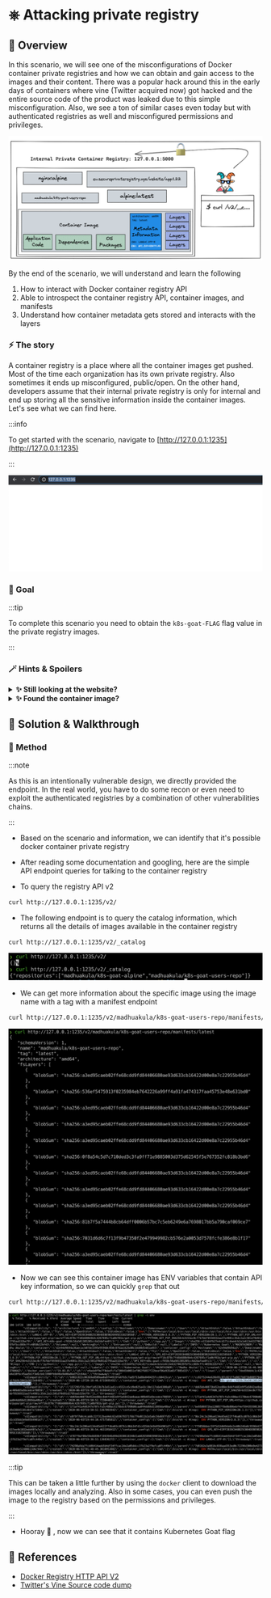 # ⎈ Attacking private registry

## 🙌 Overview

In this scenario, we will see one of the misconfigurations of Docker container private registries and how we can obtain and gain access to the images and their content. There was a popular hack around this in the early days of containers where vine (Twitter acquired now) got hacked and the entire source code of the product was leaked due to this simple misconfiguration. Also, we see a ton of similar cases even today but with authenticated registries as well and misconfigured permissions and privileges.

![](images/scenario-7.png)

By the end of the scenario, we will understand and learn the following

1. How to interact with Docker container registry API
2. Able to introspect the container registry API, container images, and manifests
3. Understand how container metadata gets stored and interacts with the layers

### ⚡️ The story

A container registry is a place where all the container images get pushed. Most of the time each organization has its own private registry. Also sometimes it ends up misconfigured, public/open. On the other hand, developers assume that their internal private registry is only for internal and end up storing all the sensitive information inside the container images. Let's see what we can find here.

:::info

To get started with the scenario, navigate to [http://127.0.0.1:1235](http://127.0.0.1:1235)

:::

![Scenario 7 Welcome](images/sc-7-1.png)

### 🎯 Goal

:::tip

To complete this scenario you need to obtain the `k8s-goat-FLAG` flag value in the private registry images.

:::

### 🪄 Hints & Spoilers

<details>
  <summary><b>✨ Still looking at the website? </b></summary>
  <div>
    <div>Refer to the Docker container registry API documentation, and see how to query the REST API 🙌</div>
  </div>
</details>

<details>
  <summary><b>✨ Found the container image? </b></summary>
  <div>
    <div>Checkout the manifests file for all the metadata, variables, information and who knows may be flag as well 🎉</div>
  </div>
</details>

## 🎉 Solution & Walkthrough

### 🎲 Method

:::note

As this is an intentionally vulnerable design, we directly provided the endpoint. In the real world, you have to do some recon or even need to exploit the authenticated registries by a combination of other vulnerabilities chains.

:::

* Based on the scenario and information, we can identify that it's possible docker container private registry

* After reading some documentation and googling, here are the simple API endpoint queries for talking to the container registry

* To query the registry API v2

```bash
curl http://127.0.0.1:1235/v2/
```

* The following endpoint is to query the catalog information, which returns all the details of images available in the container registry

```bash
curl http://127.0.0.1:1235/v2/_catalog
```

![Scenario 7 image catalog](images/sc-7-2.png)

* We can get more information about the specific image using the image name with a tag with a manifest endpoint

```bash
curl http://127.0.0.1:1235/v2/madhuakula/k8s-goat-users-repo/manifests/latest
```

![Scenario 7 image info](images/sc-7-3.png)

* Now we can see this container image has ENV variables that contain API key information, so we can quickly `grep` that out

```bash
curl http://127.0.0.1:1235/v2/madhuakula/k8s-goat-users-repo/manifests/latest | grep -i env 
```

![Scenario 7 api key info](images/sc-7-4.png)

:::tip

This can be taken a little further by using the `docker` client to download the images locally and analyzing. Also in some cases, you can even push the image to the registry based on the permissions and privileges.

:::

* Hooray 🥳 , now we can see that it contains Kubernetes Goat flag

## 🔖 References

* [Docker Registry HTTP API V2](https://docs.docker.com/registry/spec/api/)
* [Twitter's Vine Source code dump](https://avicoder.me/2016/07/22/Twitter-Vine-Source-code-dump/)
